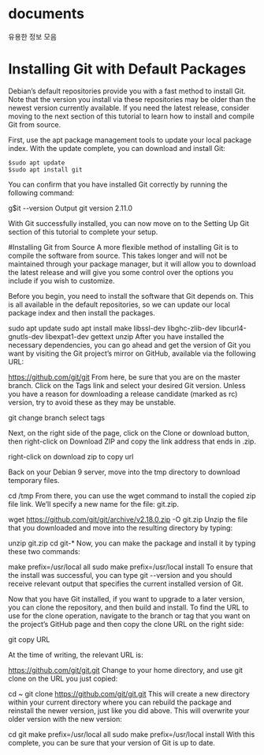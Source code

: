 # documents
유용한 정보 모음
# Installing Git with Default Packages
Debian’s default repositories provide you with a fast method to install Git. Note that the version you install via these repositories may be older than the newest version currently available. If you need the latest release, consider moving to the next section of this tutorial to learn how to install and compile Git from source.

First, use the apt package management tools to update your local package index. With the update complete, you can download and install Git:  

    $sudo apt update
    $sudo apt install git
  
You can confirm that you have installed Git correctly by running the following command:

g$it --version
Output
git version 2.11.0

With Git successfully installed, you can now move on to the Setting Up Git section of this tutorial to complete your setup.

#Installing Git from Source
A more flexible method of installing Git is to compile the software from source. This takes longer and will not be maintained through your package manager, but it will allow you to download the latest release and will give you some control over the options you include if you wish to customize.

Before you begin, you need to install the software that Git depends on. This is all available in the default repositories, so we can update our local package index and then install the packages.

sudo apt update
sudo apt install make libssl-dev libghc-zlib-dev libcurl4-gnutls-dev libexpat1-dev gettext unzip
After you have installed the necessary dependencies, you can go ahead and get the version of Git you want by visiting the Git project’s mirror on GitHub, available via the following URL:

https://github.com/git/git
From here, be sure that you are on the master branch. Click on the Tags link and select your desired Git version. Unless you have a reason for downloading a release candidate (marked as rc) version, try to avoid these as they may be unstable.

git change branch select tags

Next, on the right side of the page, click on the Clone or download button, then right-click on Download ZIP and copy the link address that ends in .zip.

right-click on download zip to copy url

Back on your Debian 9 server, move into the tmp directory to download temporary files.

cd /tmp
From there, you can use the wget command to install the copied zip file link. We’ll specify a new name for the file: git.zip.

wget https://github.com/git/git/archive/v2.18.0.zip -O git.zip
Unzip the file that you downloaded and move into the resulting directory by typing:

unzip git.zip
cd git-*
Now, you can make the package and install it by typing these two commands:

make prefix=/usr/local all
sudo make prefix=/usr/local install
To ensure that the install was successful, you can type git --version and you should receive relevant output that specifies the current installed version of Git.

Now that you have Git installed, if you want to upgrade to a later version, you can clone the repository, and then build and install. To find the URL to use for the clone operation, navigate to the branch or tag that you want on the project’s GitHub page and then copy the clone URL on the right side:

git copy URL

At the time of writing, the relevant URL is:

https://github.com/git/git.git
Change to your home directory, and use git clone on the URL you just copied:

cd ~
git clone https://github.com/git/git.git
This will create a new directory within your current directory where you can rebuild the package and reinstall the newer version, just like you did above. This will overwrite your older version with the new version:

cd git
make prefix=/usr/local all
sudo make prefix=/usr/local install
With this complete, you can be sure that your version of Git is up to date.


